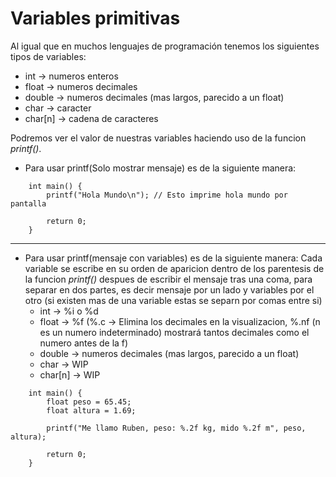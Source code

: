 # Variables primitivas
Al igual que en muchos lenguajes de programación tenemos los siguientes tipos de variables:

+ int -> numeros enteros
+ float -> numeros decimales
+ double -> numeros decimales (mas largos, parecido a un float)
+ char -> caracter
+ char[n] -> cadena de caracteres

Podremos ver el valor de nuestras variables haciendo uso de la funcion *printf()*.

+ Para usar printf(Solo mostrar mensaje) es de la siguiente manera:
```
	int main() {
		printf("Hola Mundo\n");	// Esto imprime hola mundo por pantalla
   
    	return 0; 
  	}
```
---
+ Para usar printf(mensaje con variables) es de la siguiente manera:
  Cada variable se escribe en su orden de aparicion dentro de los parentesis de la funcion *printf()*
  despues de escribir el mensaje tras una coma, para separar en dos partes, es decir mensaje por un lado
  y variables por el otro (si existen mas de una variable estas se separn por comas entre si)
	+ int -> %i o %d
	+ float -> %f (%.c -> Elimina los decimales en la visualizacion, %.nf (n es un numero indeterminado) mostrará tantos decimales como el numero antes de la f)
	+ double -> numeros decimales (mas largos, parecido a un float)
	+ char -> WIP
	+ char[n] -> WIP
```
	int main() {
		float peso = 65.45;
		float altura = 1.69;
	
		printf("Me llamo Ruben, peso: %.2f kg, mido %.2f m", peso, altura);
   
    	return 0; 
  	}
```
